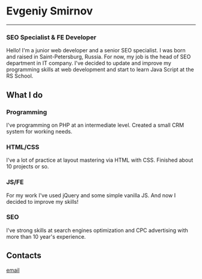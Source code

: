 # Evgeniy Smirnov
********* 
### SEO Specialist & FE Developer
Hello! I'm a junior web developer and a senior SEO specialist. I was born and raised in Saint-Petersburg, Russia. For now, my job is the head of SEO department in IT company. I've decided to update and improve my programming skills at web development and start to learn Java Script at the RS School.

## What I do
### Programming
I've programming on PHP at an intermediate level. Created a small CRM system for working needs.

### HTML/CSS
I've a lot of practice at layout mastering via HTML with CSS. Finished about 10 projects or so.

### JS/FE
For my work I've used jQuery and some simple vanilla JS. And now I decided to improve my skills!

### SEO
I've strong skills at search engines optimization and CPC advertising with more than 10 year's experience.

## Contacts
[email](mnope@yandex.ru)